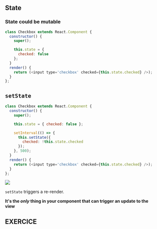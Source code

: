## State


### State could be mutable


```js
class Checkbox extends React.Component {
  constructor() {
    super();

    this.state = {
      checked: false
    };
  }
  render() {
    return (<input type='checkbox' checked={this.state.checked} />);
  }
};
```


## `setState`

```js
class Checkbox extends React.Component {
  constructor() {
    super();

    this.state = { checked: false };

    setInterval(() => {
      this.setState({
        checked: !this.state.checked
      });
    }, 500);
  }
  render() {
    return (<input type='checkbox' checked={this.state.checked} />);
  }
};
```


![](https://cldup.com/0bulfjuJx0.gif)


`setState` triggers a re-render.

**It's the *only* thing in your component that can trigger an update to the view**


## EXERCICE
